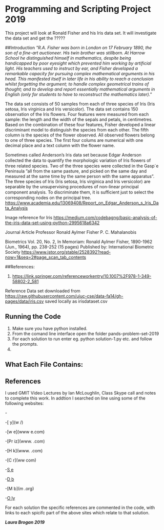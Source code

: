 # Programming and Scripting Project 2019

This project will look at Ronald Fisher and his Iris data set.  It will investigate the data set and get the ?????



##Introduction
*"R.A. Fisher was born in London on 17 February 1890, the son of a fine-art auctioneer. His twin brother was stillborn. At Harrow School he distinguished himself in mathematics, despite being handicapped by poor eyesight which prevented him working by artificial light. His teachers used to instruct by ear, and Fisher developed a remarkable capacity for pursuing complex mathematical arguments in his head. This manifested itself in later life in his ability to reach a conclusion whilst forgetting the argument; to handle complex geometrical trains of thought; and to develop and report essentially mathematical arguments in English (only for students to have to reconstruct the mathematics later)."*

The data set consists of 50 samples from each of three species of Iris (Iris setosa, Iris virginica and Iris versicolor). The data set contains 150 observation of the Iris flowers. Four features were measured from each sample: the length and the width of the sepals and petals, in centimetres. Based on the combination of these four features, Fisher developed a linear discriminant model to distinguish the species from each other. The fifth column is the species of the flower observed. All observed flowers belong to one of three species.  The first four colums are numerical with one decimal place and a text column with the flower name.

Sometimes called Anderson’s Iris data set because Edgar Anderson collected the data to quantify the
morphologic variation of Iris ﬂowers of three related species. Two of the three species were collected in the
Gasp´e Peninsula ”all from the same pasture, and picked on the same day and measured at the same time by
the same person with the same apparatus”.
The three species of Iris (Iris setosa, Iris virginica and Iris versicolor) are separable by the unsupervising
procedures of non-linear principal component analysis. To discriminate them, it is suﬃcient just to select the
corresponding nodes on the principal tree.
https://www.academia.edu/13069408/Report_on_Edgar_Anderson_s_Iris_Data_Analysis



Image reference for Iris https://medium.com/codebagng/basic-analysis-of-the-iris-data-set-using-python-2995618a6342

Journal Article 
Professor Ronald Aylmer Fisher
P. C. Mahalanobis 

Biometrics
Vol. 20, No. 2, In Memoriam: Ronald Aylmer Fisher, 1890-1962 (Jun., 1964), pp. 238-252 (15 pages)
Published by: International Biometric Society
https://www.jstor.org/stable/2528392?read-now=1&seq=2#page_scan_tab_contents

##References:
1. https://link.springer.com/referenceworkentry/10.1007%2F978-1-349-58802-2_581


Reference Data set downloaded from  https://raw.githubusercontent.com/uiuc-cse/data-fa14/gh-pages/data/iris.csv  saved locally as irisdataset.csv


## Running the Code
1. Make sure you have python installed.
2. From the comand line interface open the folder pands-problem-set-2019
3. For each solution to run enter eg. python solution-1.py etc. and follow the prompts.
4. 

## What Each File Contains:




## References
I used GMIT Video Lectures by Ian McLoughlin, Class Skype call and notes to complete this work.
In addtion I searched on line using some of the following websites:

-[]()

-[ y](w /)

-[w e](www e.com)

-[Pr iz](www. .com)

-[H k](www. .com)

-[C r](ww com)

-[S e](www.om)

-[D b]( .com)

-[M b](m .org)

-[O ly]( om)

For each solution the specific references are commented in the code, with links to each spicifc part of the above sites which relate to that solution. 

***Laura Brogan 2019*** 
